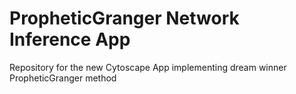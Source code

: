 PropheticGranger Network Inference App
========

Repository for the new Cytoscape App implementing dream winner PropheticGranger method
